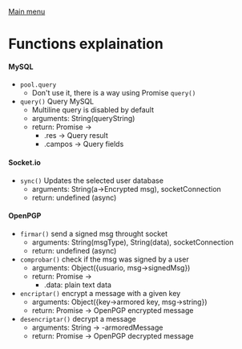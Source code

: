 [Main menu](index.md)
# Functions explaination

#### MySQL
- `pool.query`
  - Don't use it, there is a way using Promise `query()`
- `query()` Query MySQL 
  - Multiline query is disabled by default
  - arguments: String(queryString)
  - return: Promise -> 
    - .res -> Query result
    - .campos -> Query fields

#### Socket.io
- `sync()` Updates the selected user database
  - arguments: String(a->Encrypted msg), socketConnection
  - return: undefined (async)

#### OpenPGP
- `firmar()` send a signed msg throught socket
  - arguments: String(msgType), String(data), socketConnection
  - return: undefined (async)
- `comprobar()` check if the msg was signed by a user
  - arguments: Object({usuario, msg->signedMsg})
  - return: Promise ->
    - .data: plain text data
- `encriptar()` encrypt a message with a given key
  - arguments: Object({key->armored key, msg->string})
  - return: Promise -> OpenPGP encrypted message
- `desencriptar()` decrypt a message 
  - arguments: String -> -armoredMessage
  - return: Promise -> OpenPGP decrypted message
